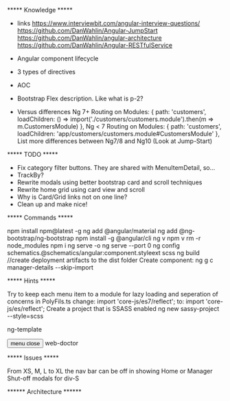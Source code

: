 ***** Knowledge *****

+ links
https://www.interviewbit.com/angular-interview-questions/
https://github.com/DanWahlin/Angular-JumpStart
https://github.com/DanWahlin/angular-architecture
https://github.com/DanWahlin/Angular-RESTfulService

+ Angular component lifecycle
+ 3 types of directives
+ AOC
+ Bootstrap Flex description.  Like what is p-2?

+ Versus differences
  Ng 7+
  Routing on Modules:
  { path: 'customers', loadChildren: () => import('./customers/customers.module').then(m => m.CustomersModule) },
  Ng < 7
  Routing on Modules:
  { path: 'customers', loadChildren: 'app/customers/customers.module#CustomersModule' },
  List more differences between Ng7/8 and Ng10 (Look at Jump-Start)

***** TODO *****

+ Fix category filter buttons.  They are shared with MenuItemDetail, so...
+ TrackBy?
+ Rewrite modals using better bootstrap card and scroll techniques
+ Rewrite home grid using card view and scroll
+ Why is Card/Grid links not on one line?
+ Clean up and make nice!

***** Commands *****

npm install npm@latest -g
ng add @angular/material
ng add @ng-bootstrap/ng-bootstrap
npm install -g @angular/cli
ng v
npm v
rm -r node_modules
npm i
ng serve -o
ng serve --port 0
ng config schematics.@schematics/angular:component.styleext scss
ng build //create deployment artifacts to the dist folder
Create component:
  ng g c manager-details --skip-import

***** Hints *****

Try to keep each menu item to a module for lazy loading and seperation of concerns
in PolyFils.ts
change:
import 'core-js/es7/reflect';
to:
import 'core-js/es/reflect';
Create a project that is SSASS enabled
ng new sassy-project --style=scss

ng-template

<mat-toolbar color="primary">
  <button
    type="button"
    aria-label="Toggle sidenav"
    mat-icon-button
    (click)="drawer.toggle()"
    *ngIf="true">
    <mat-icon aria-label="Side nav toggle icon" *ngIf="!drawer.opened; else showCross">
      menu
    </mat-icon>
    <ng-template #showCross>
      <mat-icon aria-label="Side nav toggle icon">close</mat-icon>
    </ng-template>
  </button>
  <span>web-doctor</span>
</mat-toolbar>

***** Issues *****

From XS, M, L to XL the nav bar can be off in showing Home or Manager
Shut-off modals for div-S

****** Architecture ******
